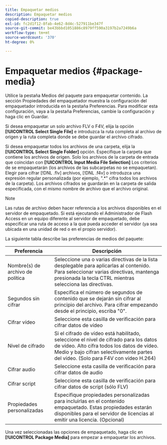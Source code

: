 ```yaml
---
title: Empaquetar medios
description: Empaquetar medios
copied-description: true
exl-id: fc2d1f12-8fab-4e62-8d4c-527911be347f
source-git-commit: be43bbbd1051886c8979ff590a3197b2a7249b6a
workflow-type: tm+mt
source-wordcount: '370'
ht-degree: 0%

---
```


# Empaquetar medios {#package-media}

Utilice la pestaña Medios del paquete para empaquetar contenido. La sección Propiedades del empaquetador muestra la configuración del empaquetador introducida en la pestaña Preferencias. Para modificar esta configuración, vaya a la pestaña Preferencias, cambie la configuración y haga clic en Guardar.

Si desea empaquetar un solo archivo FLV o F4V, elija la opción **[!UICONTROL Select Single File]** e introduzca la ruta completa al archivo de origen y la ruta completa donde se debe guardar el archivo cifrado.

Si desea empaquetar todos los archivos de una carpeta, elija la **[!UICONTROL Select Single Folder]** opción. Especifique la carpeta que contiene los archivos de origen. Solo los archivos de la carpeta de entrada que coincidan con **[!UICONTROL Input Media File Selection]** Los criterios de se empaquetarán (los archivos de las subcarpetas no se empaquetan). Elegir para cifrar [!DNL .flv] archivos, [!DNL .f4v] o introduzca una expresión regular personalizada (por ejemplo, &quot;.&#42;&quot; cifra todos los archivos de la carpeta). Los archivos cifrados se guardarán en la carpeta de salida especificada, con el mismo nombre de archivo que el archivo original.

>[!NOTE]
>
>Las rutas de archivo deben hacer referencia a los archivos disponibles en el servidor de empaquetado. Si está ejecutando el Administrador de Flash Access en un equipo diferente al servidor de empaquetado, debe especificar una ruta de acceso a la que pueda acceder el servidor (ya sea ubicada en una unidad de red o en el propio servidor).

La siguiente tabla describe las preferencias de medios del paquete:

| Preferencia | Descripción |
|---|---|
| Nombre(s) de archivo de política | Seleccione una o varias directivas de la lista desplegable para aplicarlas al contenido. Para seleccionar varias directivas, mantenga presionada la tecla CTRL mientras selecciona las directivas. |
| Segundos sin cifrar | Especifica el número de segundos de contenido que se dejarán sin cifrar al principio del archivo. Para cifrar empezando desde el principio, escriba &quot;0&quot;. |
| Cifrar vídeo | Seleccione esta casilla de verificación para cifrar datos de vídeo |
| Nivel de cifrado | Si el cifrado de vídeo está habilitado, seleccione el nivel de cifrado para los datos de vídeo. Alto cifra todos los datos de vídeo. Medio y bajo cifran selectivamente partes del vídeo. (Solo para F4V con vídeo H.264) |
| Cifrar audio | Seleccione esta casilla de verificación para cifrar datos de audio |
| Cifrar script | Seleccione esta casilla de verificación para cifrar datos de script (sólo FLV) |
| Propiedades personalizadas | Especifique propiedades personalizadas para incluirlas en el contenido empaquetado. Estas propiedades estarán disponibles para el servidor de licencias al emitir una licencia. (Opcional) |

Una vez seleccionadas las opciones de empaquetado, haga clic en **[!UICONTROL Package Media]** para empezar a empaquetar los archivos.
